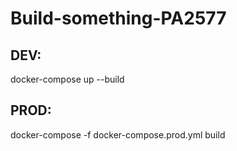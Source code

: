 # Build-something-PA2577


## DEV:
docker-compose up --build

## PROD:
docker-compose -f docker-compose.prod.yml build



